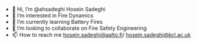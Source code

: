 - 👋 Hi, I’m @ahsadeghi Hosein Sadeghi
- 👀 I’m interested in Fire Dynamics
- 🌱 I’m currently learning Battery Fires
- 💞️ I’m looking to collaborate on Fire Safety Engineering
- 📫 How to reach me hosein.sadeghi@aalto.fi/ hosein.sadeghi@kcl.ac.uk

<!---
ahsadeghi/ahsadeghi is a ✨ special ✨ repository because its `README.md` (this file) appears on your GitHub profile.
You can click the Preview link to take a look at your changes.
--->
